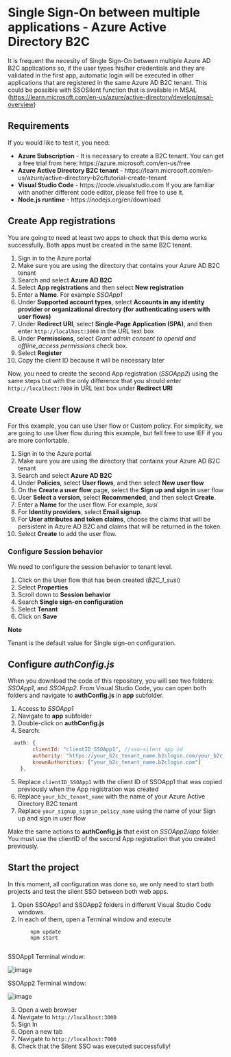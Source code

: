 # Single Sign-On between multiple applications - Azure Active Directory B2C

It is frequent the necesity of Single Sign-On between multiple Azure AD B2C applications so, if the user types his/her credentials and they are validated in the first app,  automatic login will be executed in other applications that are registered in the same Azure AD B2C tenant. This could be possible with SSOSilent function that is available in MSAL (https://learn.microsoft.com/en-us/azure/active-directory/develop/msal-overview)

<h2>Requirements</h2>

If you would like to test it, you need:
<ul>
  <li><b>Azure Subscription</b> - It is necessary to create a B2C tenant. You can get a free trial from here: https://azure.microsoft.com/en-us/free
  <li><b>Azure Active Directory B2C tenant</b> - https://learn.microsoft.com/en-us/azure/active-directory-b2c/tutorial-create-tenant
  <li><b>Visual Studio Code</b> - https://code.visualstudio.com If you are familiar with another different code editor, please fell free to use it.
  <li><b>Node.js runtime</b> - https://nodejs.org/en/download
</ul>

<h2>Create App registrations</h2>
You are going to need at least two apps to check that this demo works successfully. Both apps must be created in the same B2C tenant. 

<ol>
  <li>Sign in to the Azure portal</li>
  <li>Make sure you are using the directory that contains your Azure AD B2C tenant</li>
  <li>Search and select <b>Azure AD B2C</b></li>
  <li>Select <b>App registrations</b> and then select <b>New registration</b></li>
  <li>Enter a <b>Name</b>. For example <em>SSOApp1</em></li>
  <li>Under <b>Supported account types</b>, select <b>Accounts in any identity provider or organizational directory (for authenticating users with user flows)</b></li>
  <li>Under <b>Redirect URI</b>, select <b>Single-Page Application (SPA)</b>, and then enter <code>http://localhost:3000</code> in the URL text box</li>
  <li>Under <b>Permissions</b>, select <em>Grant admin consent to openid and offline_access permissions</em> check box.
  <li>Select <b>Register</b></li>
  <li>Copy the client ID because it will be necessary later</li>
</ol>

Now, you need to create the second App registration (<em>SSOApp2</em>) using the same steps but with the only difference that you should enter <code>http://localhost:7000</code> in URL text box under <b>Redirect URI</b>

<h2>Create User flow</h2>
For this example, you can use User flow or Custom policy. For simplicity, we are going to use User flow during this example, but fell free to use IEF if you are more confortable.

<ol>
  <li>Sign in to the Azure portal</li>
  <li>Make sure you are using the directory that contains your Azure AD B2C tenant</li>
  <li>Search and select <b>Azure AD B2C</b></li>
  <li>Under <b>Policies</b>, select <b>User flows</b>, and then select <b>New user flow</b></li>
  <li>On the <b>Create a user flow</b> page, select the <b>Sign up and sign in</b> user flow</li>
  <li>User <b>Select a version</b>, select <b>Recommended</b>, and then select <b>Create</b>.</li>
  <li>Enter a <b>Name</b> for the user flow. For example, <em>susi</em></li>
  <li>For <b>Identity providers</b>, select <b>Email signup</b>.</li>
  <li>For <b>User attributes and token claims</b>, choose the claims that will be persistent in Azure AD B2C and claims that will be returned in the token.</li>
  <li>Select <b>Create</b> to add the user flow.</li>
</ol>

<h3>Configure Session behavior</h3>
We need to configure the session behavior to tenant level.

<ol>
  <li>Click on the User flow that has been created (<em>B2C_1_susi</em>)</li>
  <li>Select <b>Properties</b></li>
  <li>Scroll down to <b>Session behavior</b></li>
  <li>Search <b>Single sign-on configuration</b></li>
  <li>Select <b>Tenant</b></li>
  <li>Click on <b>Save</b></li>
</ol>

<p><b>Note</b></p>
Tenant is the default value for Single sign-on configuration.

<h2>Configure <em>authConfig.js</em></h2>
When you download the code of this repository, you will see two folders: <em>SSOApp1</em>, and <em>SSOApp2</em>. From Visual Studio Code, you can open both folders and navigate to <b>authConfig.js</b> in <b>app</b> subfolder.

<ol>
  <li>Access to <em>SSOApp1</em></li>
  <li>Navigate to <b>app</b> subfolder</li>
  <li>Double-click on <b>authConfig.js</b></li>
  <li>Search:</li>
</ol>

```javascript  
  auth: {
        clientId: "clientID_SSOApp1", //sso-silent app id
        authority: "https://your_b2c_tenant_name.b2clogin.com/your_b2c_tenant_name.onmicrosoft.com/your_signup_signin_policy_name",
        knownAuthorities: ["your_b2c_tenant_name.b2clogin.com"]
    },
```

<ol start="5">
  <li>Replace <code>clientID_SSOApp1</code> with the client ID of SSOApp1 that was copied previously when the App registration was created</li>
  <li>Replace <code>your_b2c_tenant_name</code> with the name of your Azure Active Directory B2C tenant</li>
  <li>Replace <code>your_signup_signin_policy_name</code> using the name of your Sign up and sign in user flow</li>
</ol>

Make the same actions to <b>authConfig.js</b> that exist on <em>SSOApp2/app</em> folder. You must use the clientID of the second App registration that you created previously.

<h2>Start the project</h2>
In this moment, all configuration was done so, we only need to start both projects and test the silent SSO between both web apps.

<ol>
  <li>Open SSOApp1 and SSOApp2 folders in different Visual Studio Code windows.</li>
  <li>In each of them, open a Terminal window and execute</li>
  <code>
    npm update
    npm start
  </code>
</ol>

SSOApp1 Terminal window:

![image](https://user-images.githubusercontent.com/2305432/227875946-e86e9ecf-c85e-4c4a-bb2e-2856018a61d3.png)

SSOApp2 Terminal window:

![image](https://user-images.githubusercontent.com/2305432/227876052-c426e301-2997-470c-8289-e38031ad8fc1.png)

<ol start="3">
  <li>Open a web browser</li>
  <li>Navigate to <code>http://localhost:3000</code></li>
  <li>Sign In</li>
  <li>Open a new tab</li>
  <li>Navigate to <code>http://localhost:7000</code></li>
  <li>Check that the Silent SSO was executed successfully!</li>
</ol>
